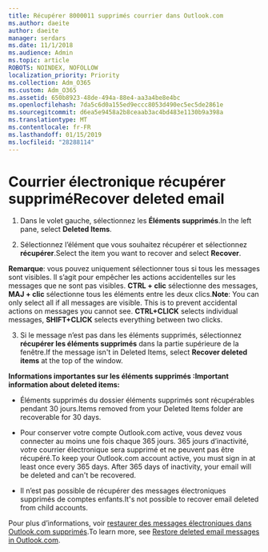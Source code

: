 ```yaml
---
title: Récupérer 8000011 supprimés courrier dans Outlook.com
ms.author: daeite
author: daeite
manager: serdars
ms.date: 11/1/2018
ms.audience: Admin
ms.topic: article
ROBOTS: NOINDEX, NOFOLLOW
localization_priority: Priority
ms.collection: Adm_O365
ms.custom: Adm_O365
ms.assetid: 650b8923-48de-494a-88e4-aa3a4be8e4bc
ms.openlocfilehash: 7da5c6d0a155ed9eccc8053d490ec5ec5de2861e
ms.sourcegitcommit: d6ea5e9458a2b8ceaab3ac4bd483e1130b9a398a
ms.translationtype: MT
ms.contentlocale: fr-FR
ms.lasthandoff: 01/15/2019
ms.locfileid: "28288114"
---
```

# <a name="recover-deleted-email"></a><span data-ttu-id="02f59-102">Courrier électronique récupérer supprimé</span><span class="sxs-lookup"><span data-stu-id="02f59-102">Recover deleted email</span></span>

1. <span data-ttu-id="02f59-103">Dans le volet gauche, sélectionnez les **Éléments supprimés**.</span><span class="sxs-lookup"><span data-stu-id="02f59-103">In the left pane, select **Deleted Items**.</span></span> 
    
2. <span data-ttu-id="02f59-104">Sélectionnez l’élément que vous souhaitez récupérer et sélectionnez **récupérer**.</span><span class="sxs-lookup"><span data-stu-id="02f59-104">Select the item you want to recover and select **Recover**.</span></span> 
  
 <span data-ttu-id="02f59-p101">**Remarque**: vous pouvez uniquement sélectionner tous si tous les messages sont visibles. Il s’agit pour empêcher les actions accidentelles sur les messages que ne sont pas visibles. **CTRL + clic** sélectionne des messages, **MAJ + clic** sélectionne tous les éléments entre les deux clics.</span><span class="sxs-lookup"><span data-stu-id="02f59-p101">**Note**: You can only select all if all messages are visible. This is to prevent accidental actions on messages you cannot see. **CTRL+CLICK** selects individual messages, **SHIFT+CLICK** selects everything between two clicks.</span></span> 
    
3. <span data-ttu-id="02f59-108">Si le message n’est pas dans les éléments supprimés, sélectionnez **récupérer les éléments supprimés** dans la partie supérieure de la fenêtre.</span><span class="sxs-lookup"><span data-stu-id="02f59-108">If the message isn't in Deleted Items, select **Recover deleted items** at the top of the window.</span></span> 
    
 <span data-ttu-id="02f59-109">**Informations importantes sur les éléments supprimés :**</span><span class="sxs-lookup"><span data-stu-id="02f59-109">**Important information about deleted items:**</span></span>
  
- <span data-ttu-id="02f59-110">Éléments supprimés du dossier éléments supprimés sont récupérables pendant 30 jours.</span><span class="sxs-lookup"><span data-stu-id="02f59-110">Items removed from your Deleted Items folder are recoverable for 30 days.</span></span>
    
- <span data-ttu-id="02f59-p102">Pour conserver votre compte Outlook.com active, vous devez vous connecter au moins une fois chaque 365 jours. 365 jours d’inactivité, votre courrier électronique sera supprimé et ne peuvent pas être récupéré.</span><span class="sxs-lookup"><span data-stu-id="02f59-p102">To keep your Outlook.com account active, you must sign in at least once every 365 days. After 365 days of inactivity, your email will be deleted and can't be recovered.</span></span>
    
- <span data-ttu-id="02f59-113">Il n’est pas possible de récupérer des messages électroniques supprimés de comptes enfants.</span><span class="sxs-lookup"><span data-stu-id="02f59-113">It's not possible to recover email deleted from child accounts.</span></span>
    
<span data-ttu-id="02f59-114">Pour plus d’informations, voir [restaurer des messages électroniques dans Outlook.com supprimés](https://go.microsoft.com/fwlink/p/?linkid=873117).</span><span class="sxs-lookup"><span data-stu-id="02f59-114">To learn more, see [Restore deleted email messages in Outlook.com](https://go.microsoft.com/fwlink/p/?linkid=873117).</span></span>
  

